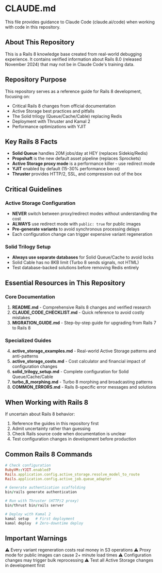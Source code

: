 # CLAUDE.md

This file provides guidance to Claude Code (claude.ai/code) when working with code in this repository.

## About This Repository

This is a Rails 8 knowledge base created from real-world debugging experience. It contains verified information about Rails 8.0 (released November 2024) that may not be in Claude Code's training data.

## Repository Purpose

This repository serves as a reference guide for Rails 8 development, focusing on:
- Critical Rails 8 changes from official documentation
- Active Storage best practices and pitfalls
- The Solid trilogy (Queue/Cache/Cable) replacing Redis
- Deployment with Thruster and Kamal 2
- Performance optimizations with YJIT

## Key Rails 8 Facts

- **Solid Queue** handles 20M jobs/day at HEY (replaces Sidekiq/Redis)
- **Propshaft** is the new default asset pipeline (replaces Sprockets)
- **Active Storage proxy mode** is a performance killer - use redirect mode
- **YJIT** enabled by default (15-30% performance boost)
- **Thruster** provides HTTP/2, SSL, and compression out of the box

## Critical Guidelines

### Active Storage Configuration
- **NEVER** switch between proxy/redirect modes without understanding the cost
- **ALWAYS** use redirect mode with `public: true` for public images
- **Pre-generate variants** to avoid synchronous processing delays
- Each configuration change can trigger expensive variant regeneration

### Solid Trilogy Setup
- **Always use separate databases** for Solid Queue/Cache to avoid locks
- Solid Cable has no 8KB limit (Turbo 8 sends signals, not HTML)
- Test database-backed solutions before removing Redis entirely

## Essential Resources in This Repository

### Core Documentation
1. **README.md** - Comprehensive Rails 8 changes and verified research
2. **CLAUDE_CODE_CHECKLIST.md** - Quick reference to avoid costly mistakes  
3. **MIGRATION_GUIDE.md** - Step-by-step guide for upgrading from Rails 7 to Rails 8

### Specialized Guides
4. **active_storage_examples.md** - Real-world Active Storage patterns and anti-patterns
5. **active_storage_costs.md** - Cost calculator and financial impact of configuration changes
6. **solid_trilogy_setup.md** - Complete configuration for Solid Queue/Cache/Cable
7. **turbo_8_morphing.md** - Turbo 8 morphing and broadcasting patterns
8. **COMMON_ERRORS.md** - Rails 8-specific error messages and solutions

## When Working with Rails 8

If uncertain about Rails 8 behavior:
1. Reference the guides in this repository first
2. Admit uncertainty rather than guessing
3. Check Rails source code when documentation is unclear
4. Test configuration changes in development before production

## Common Rails 8 Commands

```ruby
# Check configuration
RubyVM::YJIT.enabled?
Rails.application.config.active_storage.resolve_model_to_route
Rails.application.config.active_job.queue_adapter

# Generate authentication scaffolding
bin/rails generate authentication

# Run with Thruster (HTTP/2 proxy)
bin/thrust bin/rails server

# Deploy with Kamal 2
kamal setup   # First deployment
kamal deploy  # Zero-downtime deploy
```

## Important Warnings

⚠️ Every variant regeneration costs real money in S3 operations
⚠️ Proxy mode for public images can cause 2+ minute load times
⚠️ Configuration changes may trigger bulk reprocessing
⚠️ Test all Active Storage changes in development first
